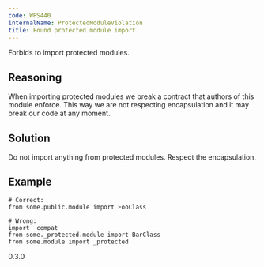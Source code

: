 ```yaml
---
code: WPS440
internalName: ProtectedModuleViolation
title: Found protected module import
---
```


Forbids to import protected modules.

## Reasoning
When importing protected modules we break a contract that authors of
this module enforce. This way we are not respecting encapsulation
and it may break our code at any moment.

## Solution
Do not import anything from protected modules. Respect the
encapsulation.

## Example

    # Correct:
    from some.public.module import FooClass
    
    # Wrong:
    import _compat
    from some._protected.module import BarClass
    from some.module import _protected

<div class="versionadded">

0.3.0

</div>